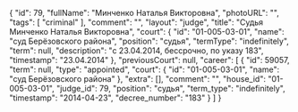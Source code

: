 {
    "id": 79,
    "fullName": "Минченко Наталья Викторовна",
    "photoURL": "",
    "tags": [
        "criminal"
    ],
    "comment": "",
    "layout": "judge",
    "title": "Судья Минченко Наталья Викторовна",
    "court": {
        "id": "01-005-03-01",
        "name": "суд Берёзовского района",
        "position": "судья",
        "termType": "indefinitely",
        "term": null,
        "description": "c 23.04.2014, бессрочно, по указу 183",
        "timestamp": "23.04.2014"
    },
    "previousCourt": null,
    "career": [
        {
            "id": 59057,
            "term": null,
            "type": "appointed",
            "court": {
                "id": "01-005-03-01",
                "name": "суд Берёзовского района"
            },
            "extra": [],
            "comment": "",
            "house_id": "01-005-03-01",
            "judge_id": 79,
            "position": "судья",
            "term_type": "indefinitely",
            "timestamp": "2014-04-23",
            "decree_number": "183"
        }
    ]
}